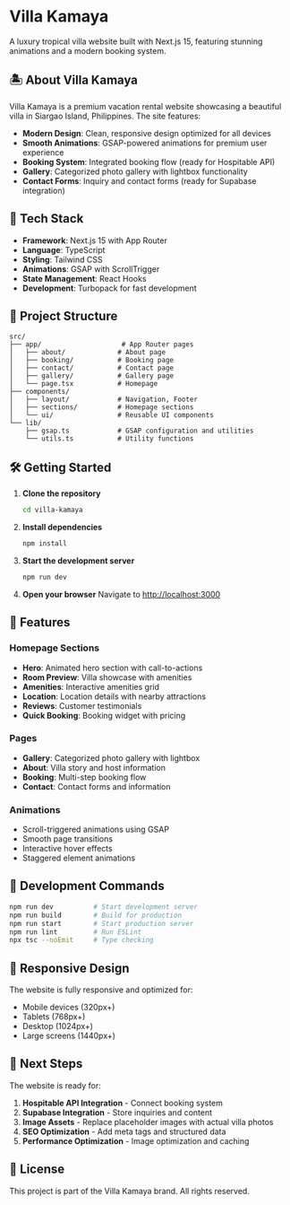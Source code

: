 # Villa Kamaya

A luxury tropical villa website built with Next.js 15, featuring stunning animations and a modern booking system.

## 🏝️ About Villa Kamaya

Villa Kamaya is a premium vacation rental website showcasing a beautiful villa in Siargao Island, Philippines. The site features:

- **Modern Design**: Clean, responsive design optimized for all devices
- **Smooth Animations**: GSAP-powered animations for premium user experience
- **Booking System**: Integrated booking flow (ready for Hospitable API)
- **Gallery**: Categorized photo gallery with lightbox functionality
- **Contact Forms**: Inquiry and contact forms (ready for Supabase integration)

## 🚀 Tech Stack

- **Framework**: Next.js 15 with App Router
- **Language**: TypeScript
- **Styling**: Tailwind CSS
- **Animations**: GSAP with ScrollTrigger
- **State Management**: React Hooks
- **Development**: Turbopack for fast development

## 📁 Project Structure

```
src/
├── app/                    # App Router pages
│   ├── about/             # About page
│   ├── booking/           # Booking page
│   ├── contact/           # Contact page
│   ├── gallery/           # Gallery page
│   └── page.tsx           # Homepage
├── components/
│   ├── layout/            # Navigation, Footer
│   ├── sections/          # Homepage sections
│   └── ui/                # Reusable UI components
└── lib/
    ├── gsap.ts            # GSAP configuration and utilities
    └── utils.ts           # Utility functions
```

## 🛠️ Getting Started

1. **Clone the repository**
   ```bash
   cd villa-kamaya
   ```

2. **Install dependencies**
   ```bash
   npm install
   ```

3. **Start the development server**
   ```bash
   npm run dev
   ```

4. **Open your browser**
   Navigate to [http://localhost:3000](http://localhost:3000)

## 🎨 Features

### Homepage Sections
- **Hero**: Animated hero section with call-to-actions
- **Room Preview**: Villa showcase with amenities
- **Amenities**: Interactive amenities grid
- **Location**: Location details with nearby attractions
- **Reviews**: Customer testimonials
- **Quick Booking**: Booking widget with pricing

### Pages
- **Gallery**: Categorized photo gallery with lightbox
- **About**: Villa story and host information
- **Booking**: Multi-step booking flow
- **Contact**: Contact forms and information

### Animations
- Scroll-triggered animations using GSAP
- Smooth page transitions
- Interactive hover effects
- Staggered element animations

## 🔧 Development Commands

```bash
npm run dev          # Start development server
npm run build        # Build for production
npm run start        # Start production server
npm run lint         # Run ESLint
npx tsc --noEmit     # Type checking
```

## 📱 Responsive Design

The website is fully responsive and optimized for:
- Mobile devices (320px+)
- Tablets (768px+)
- Desktop (1024px+)
- Large screens (1440px+)

## 🎯 Next Steps

The website is ready for:
1. **Hospitable API Integration** - Connect booking system
2. **Supabase Integration** - Store inquiries and content
3. **Image Assets** - Replace placeholder images with actual villa photos
4. **SEO Optimization** - Add meta tags and structured data
5. **Performance Optimization** - Image optimization and caching

## 📄 License

This project is part of the Villa Kamaya brand. All rights reserved.
